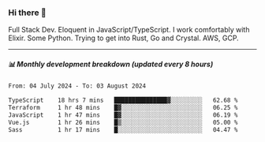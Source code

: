 ### Hi there 👋

Full Stack Dev. Eloquent in JavaScript/TypeScript. I work comfortably with Elixir. Some Python. Trying to get into Rust, Go and Crystal. AWS, GCP.

***

##### 📊 Monthly development breakdown (updated every 8 hours)

<!--START_SECTION:waka-->

```txt
From: 04 July 2024 - To: 03 August 2024

TypeScript    18 hrs 7 mins   ███████████████▓░░░░░░░░░   62.68 %
Terraform     1 hr 48 mins    █▓░░░░░░░░░░░░░░░░░░░░░░░   06.25 %
JavaScript    1 hr 47 mins    █▓░░░░░░░░░░░░░░░░░░░░░░░   06.19 %
Vue.js        1 hr 26 mins    █▒░░░░░░░░░░░░░░░░░░░░░░░   05.00 %
Sass          1 hr 17 mins    █░░░░░░░░░░░░░░░░░░░░░░░░   04.47 %
```

<!--END_SECTION:waka-->

